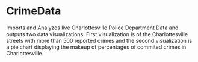 # CrimeData
Imports and Analyzes live Charlottesville Police Department Data and outputs two data visualizations. First visualization is of the Charlottesville streets with  more than 500 reported crimes and the second visualization is a pie chart displaying the makeup of percentages of commited crimes in Charlottesville. 
